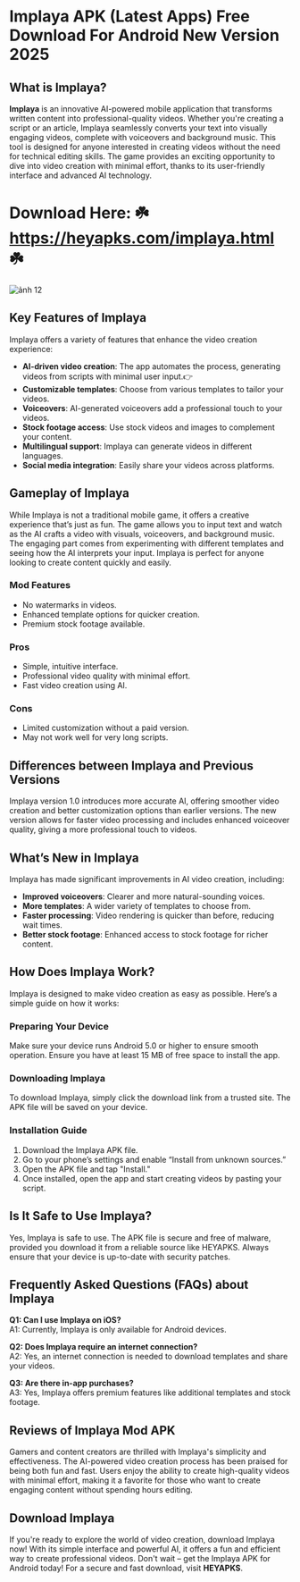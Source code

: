 # Implaya APK (Latest Apps) Free Download For Android New Version 2025

## What is Implaya?

**Implaya** is an innovative AI-powered mobile application that transforms written content into professional-quality videos. Whether you're creating a script or an article, Implaya seamlessly converts your text into visually engaging videos, complete with voiceovers and background music. This tool is designed for anyone interested in creating videos without the need for technical editing skills. The game provides an exciting opportunity to dive into video creation with minimal effort, thanks to its user-friendly interface and advanced AI technology.

# Download Here: ☘️ https://heyapks.com/implaya.html ☘️
![ảnh 12](https://github.com/user-attachments/assets/57a9010a-a72a-4e70-b9bf-b7cdadaab928)

## Key Features of Implaya

Implaya offers a variety of features that enhance the video creation experience:

- **AI-driven video creation**: The app automates the process, generating videos from scripts with minimal user input.👉
- **Customizable templates**: Choose from various templates to tailor your videos.
- **Voiceovers**: AI-generated voiceovers add a professional touch to your videos.
- **Stock footage access**: Use stock videos and images to complement your content.
- **Multilingual support**: Implaya can generate videos in different languages.
- **Social media integration**: Easily share your videos across platforms.

## Gameplay of Implaya

While Implaya is not a traditional mobile game, it offers a creative experience that’s just as fun. The game allows you to input text and watch as the AI crafts a video with visuals, voiceovers, and background music. The engaging part comes from experimenting with different templates and seeing how the AI interprets your input. Implaya is perfect for anyone looking to create content quickly and easily.

### Mod Features
- No watermarks in videos.
- Enhanced template options for quicker creation.
- Premium stock footage available.

### Pros
- Simple, intuitive interface.
- Professional video quality with minimal effort.
- Fast video creation using AI.

### Cons
- Limited customization without a paid version.
- May not work well for very long scripts.

## Differences between Implaya and Previous Versions

Implaya version 1.0 introduces more accurate AI, offering smoother video creation and better customization options than earlier versions. The new version allows for faster video processing and includes enhanced voiceover quality, giving a more professional touch to videos.

## What’s New in Implaya

Implaya has made significant improvements in AI video creation, including:

- **Improved voiceovers**: Clearer and more natural-sounding voices.
- **More templates**: A wider variety of templates to choose from.
- **Faster processing**: Video rendering is quicker than before, reducing wait times.
- **Better stock footage**: Enhanced access to stock footage for richer content.

## How Does Implaya Work?

Implaya is designed to make video creation as easy as possible. Here’s a simple guide on how it works:

### Preparing Your Device
Make sure your device runs Android 5.0 or higher to ensure smooth operation. Ensure you have at least 15 MB of free space to install the app.

### Downloading Implaya
To download Implaya, simply click the download link from a trusted site. The APK file will be saved on your device.

### Installation Guide

1. Download the Implaya APK file.
2. Go to your phone’s settings and enable “Install from unknown sources.”
3. Open the APK file and tap "Install."
4. Once installed, open the app and start creating videos by pasting your script.

## Is It Safe to Use Implaya?

Yes, Implaya is safe to use. The APK file is secure and free of malware, provided you download it from a reliable source like HEYAPKS. Always ensure that your device is up-to-date with security patches.

## Frequently Asked Questions (FAQs) about Implaya

**Q1: Can I use Implaya on iOS?**  
A1: Currently, Implaya is only available for Android devices.

**Q2: Does Implaya require an internet connection?**  
A2: Yes, an internet connection is needed to download templates and share your videos.

**Q3: Are there in-app purchases?**  
A3: Yes, Implaya offers premium features like additional templates and stock footage.

## Reviews of Implaya Mod APK

Gamers and content creators are thrilled with Implaya's simplicity and effectiveness. The AI-powered video creation process has been praised for being both fun and fast. Users enjoy the ability to create high-quality videos with minimal effort, making it a favorite for those who want to create engaging content without spending hours editing.

## Download Implaya

If you're ready to explore the world of video creation, download Implaya now! With its simple interface and powerful AI, it offers a fun and efficient way to create professional videos. Don't wait – get the Implaya APK for Android today! For a secure and fast download, visit **HEYAPKS**.
